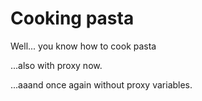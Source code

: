 # Cooking pasta

Well... you know how to cook pasta

...also with proxy now.

...aaand once again without proxy variables.
